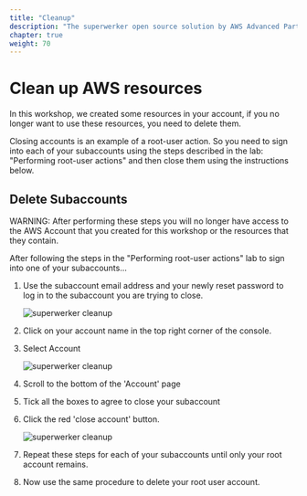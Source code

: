 ```yaml
---
title: "Cleanup"
description: "The superwerker open source solution by AWS Advanced Partners kreuzwerker and superluminar automates the setup of an AWS Cloud environment with prescriptive best practices. It enables startups and SMBs to focus on their core business - by saving setup and maintenance time and money."
chapter: true
weight: 70
---
```


# Clean up AWS resources

In this workshop, we created some resources in your account, if you no longer want to use these resources, you need to delete them.

Closing accounts is an example of a root-user action. So you need to sign into each of your subaccounts using the steps described in the lab: "Performing root-user actions" and then close them using the instructions below.

## Delete Subaccounts

WARNING: After performing these steps you will no longer have access to the AWS Account that you created for this workshop or the resources that they contain.

After following the steps in the "Performing root-user actions" lab to sign into one of your subaccounts...

1.  Use the subaccount email address and your newly reset password to log in to the subaccount you are trying to close.

    ![superwerker cleanup](/screenshots/cleanup/cleanup-login-to-subaccount.png)

1.  Click on your account name in the top right corner of the console.
1.  Select Account

    ![superwerker cleanup](/screenshots/cleanup/cleanup-go-to-account-settings.png)

1.  Scroll to the bottom of the 'Account' page
1.  Tick all the boxes to agree to close your subaccount
1.  Click the red 'close account' button.

    ![superwerker cleanup](/screenshots/cleanup/cleanup-close-account-button.png)

1.  Repeat these steps for each of your subaccounts until only your root account remains.
1.  Now use the same procedure to delete your root user account.
